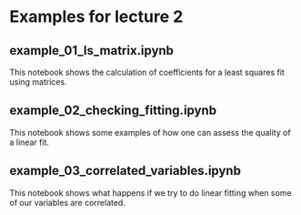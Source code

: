 # Examples for lecture 2

## example_01_ls_matrix.ipynb

This notebook shows the calculation of coefficients for
a least squares fit using matrices.

## example_02_checking_fitting.ipynb

This notebook shows some examples of how one can
assess the quality of a linear fit.

## example_03_correlated_variables.ipynb

This notebook shows what happens if we try to do
linear fitting when some of our variables are correlated. 
  
